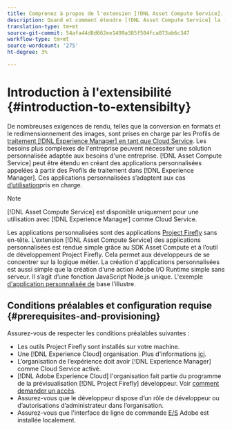 ```yaml
---
title: Comprenez à propos de l'extension [!DNL Asset Compute Service].
description: Quand et comment étendre [!DNL Asset Compute Service] la fonctionnalité pour effectuer le traitement personnalisé des ressources.
translation-type: tm+mt
source-git-commit: 54afa44d8d662ee1499a385f504fca073ab6c347
workflow-type: tm+mt
source-wordcount: '275'
ht-degree: 3%

---
```



# Introduction à l&#39;extensibilité {#introduction-to-extensibilty}

De nombreuses exigences de rendu, telles que la conversion en formats et le redimensionnement des images, sont prises en charge par les Profils de [traitement [!DNL Experience Manager] en tant que Cloud Service](https://docs.adobe.com/content/help/en/experience-manager-cloud-service/assets/asset-microservices-overview.html). Les besoins plus complexes de l&#39;entreprise peuvent nécessiter une solution personnalisée adaptée aux besoins d&#39;une entreprise. [!DNL Asset Compute Service] peut être étendu en créant des applications personnalisées appelées à partir des Profils de traitement dans [!DNL Experience Manager]. Ces applications personnalisées s’adaptent aux cas [d’utilisation](https://docs.adobe.com/content/help/fr-FR/experience-manager-cloud-service/assets/manage/asset-microservices-configure-and-use.html)pris en charge.

>[!NOTE]
>
>[!DNL Asset Compute Service] est disponible uniquement pour une utilisation avec [!DNL Experience Manager] comme Cloud Service.

Les applications personnalisées sont des applications [Project Firefly](https://github.com/AdobeDocs/project-firefly) sans en-tête. L’extension [!DNL Asset Compute Service] des applications personnalisées est rendue simple grâce au SDK [](https://github.com/adobe/asset-compute-sdk) Asset Compute et à l’outil de développement Project Firefly. Cela permet aux développeurs de se concentrer sur la logique métier. La création d&#39;applications personnalisées est aussi simple que la création d&#39;une action Adobe I/O Runtime simple sans serveur. Il s’agit d’une fonction JavaScript Node.js unique. L&#39;exemple [d&#39;application personnalisée de](https://github.com/adobe/asset-compute-example-workers/blob/master/projects/worker-basic/worker-basic.js) base l&#39;illustre.

## Conditions préalables et configuration requise {#prerequisites-and-provisioning}

Assurez-vous de respecter les conditions préalables suivantes :

* Les outils Project Firefly sont installés sur votre machine.
* Une [!DNL Experience Cloud] organisation. Plus d&#39;informations [ici](https://github.com/AdobeDocs/project-firefly/blob/master/getting_started/setup.md#acquire-access-and-credentials).
* L’organisation de l’expérience doit avoir [!DNL Experience Manager] comme Cloud Service activé.
* [!DNL Adobe Experience Cloud] l&#39;organisation fait partie du programme de la prévisualisation [!DNL Project Firefly] développeur. Voir [comment demander un accès](https://github.com/AdobeDocs/project-firefly/blob/master/overview/getting_access.md).
* Assurez-vous que le développeur dispose d’un rôle de développeur ou d’autorisations d’administrateur dans l’organisation.
* Assurez-vous que l&#39;interface de ligne de commande [E/S](https://github.com/adobe/aio-cli) Adobe est installée localement.

<!-- TBD for later:

* What all accesses and licenses are required?
* What all permissions are required to create, debug, and deploy custom applications?
* How do developers get access and provision the required apps?
* What is repository management?
* Anything on security and data transfer?
* What about handling personal or sensitive information?
* Custom application SLA is dependent on SLAs of various services it depends on.
* Document how the devs can get to know the KPIs of their custom applications. The KPIs are dependent on the performance at Adobe's side, amongst other things.
-->
